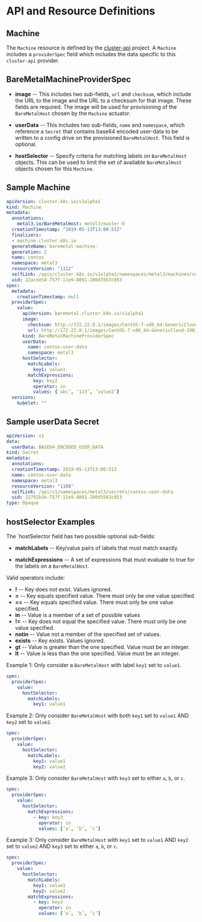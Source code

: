 # API and Resource Definitions

## Machine

The `Machine` resource is defined by the
[cluster-api](https://github.com/kubernetes-sigs/cluster-api) project.  A
`Machine` includes a `providerSpec` field which includes the data specific to
this `cluster-api` provider.

## BareMetalMachineProviderSpec

* **image** -- This includes two sub-fields, `url` and `checksum`, which
  include the URL to the image and the URL to a checksum for that image.  These
  fields are required.  The image will be used for provisioning of the
  `BareMetalHost` chosen by the `Machine` actuator.

* **userData** -- This includes two sub-fields, `name` and `namespace`, which
  reference a `Secret` that contains base64 encoded user-data to be written to
  a config drive on the provisioned `BareMetalHost`.  This field is optional.

* **hostSelector** -- Specify criteria for matching labels on `BareMetalHost`
  objects.  This can be used to limit the set of available `BareMetalHost`
  objects chosen for this `Machine`.

## Sample Machine

```yaml
apiVersion: cluster.k8s.io/v1alpha1
kind: Machine
metadata:
  annotations:
    metal3.io/BareMetalHost: metal3/master-0
  creationTimestamp: "2019-05-13T13:00:51Z"
  finalizers:
  - machine.cluster.k8s.io
  generateName: baremetal-machine-
  generation: 2
  name: centos
  namespace: metal3
  resourceVersion: "1112"
  selfLink: /apis/cluster.k8s.io/v1alpha1/namespaces/metal3/machines/centos
  uid: 22acee54-757f-11e9-8091-280d3563c053
spec:
  metadata:
    creationTimestamp: null
  providerSpec:
    value:
      apiVersion: baremetal.cluster.k8s.io/v1alpha1
      image:
        checksum: http://172.22.0.1/images/CentOS-7-x86_64-GenericCloud-1901.qcow2.md5sum
        url: http://172.22.0.1/images/CentOS-7-x86_64-GenericCloud-1901.qcow2
      kind: BareMetalMachineProviderSpec
      userData:
        name: centos-user-data
        namespace: metal3
      hostSelector:
        matchLabels:
          key1: value1
        matchExpressions:
          key: key2
          operator: in
          values: {‘abc’, ‘123’, ‘value2’}
  versions:
    kubelet: ""
```

## Sample userData Secret

```yaml
apiVersion: v1
data:
  userData: BASE64_ENCODED_USER_DATA
kind: Secret
metadata:
  annotations:
  creationTimestamp: 2019-05-13T13:00:51Z
  name: centos-user-data
  namespace: metal3
  resourceVersion: "1108"
  selfLink: /api/v1/namespaces/metal3/secrets/centos-user-data
  uid: 22792b3e-757f-11e9-8091-280d3563c053
type: Opaque
```

## hostSelector Examples

The `hostSelector field has two possible optional sub-fields:

* **matchLabels** -- Key/value pairs of labels that must match exactly.

* **matchExpressions** -- A set of expressions that must evaluate to true for
  the labels on a `BareMetalHost`.

Valid operators include:

* **!** -- Key does not exist.  Values ignored.
* **=** -- Key equals specified value.  There must only be one
  value specified.
* **==** -- Key equals specified value.  There must only be one
  value specified.
* **in** -- Value is a member of a set of possible values
* **!=** -- Key does not equal the specified value.  There must
  only be one value specified.
* **notin** -- Value not a member of the specified set of values.
* **exists** -- Key exists.  Values ignored.
* **gt** -- Value is greater than the one specified.  Value must be
  an integer.
* **lt** -- Value is less than the one specified.  Value must be
  an integer.

Example 1: Only consider a `BareMetalHost` with label `key1` set to `value1`.

```yaml
spec:
  providerSpec:
    value:
      hostSelector:
        matchLabels:
          key1: value1
```

Example 2: Only consider `BareMetalHost` with both `key1` set to `value1` AND
`key2` set to `value2`.

```yaml
spec:
  providerSpec:
    value:
      hostSelector:
        matchLabels:
          key1: value1
          key2: value2
```

Example 3: Only consider `BareMetalHost` with `key3` set to either `a`, `b`, or
`c`.

```yaml
spec:
  providerSpec:
    value:
      hostSelector:
        matchExpressions:
          - key: key3
            operator: in
            values: [‘a’, ‘b’, ‘c’]
```

Example 3: Only consider `BareMetalHost` with `key1` set to `value1` AND `key2`
set to `value2` AND `key3` set to either `a`, `b`, or `c`.

```yaml
spec:
  providerSpec:
    value:
      hostSelector:
        matchLabels:
          key1: value1
          key2: value2
        matchExpressions:
          - key: key3
            operator: in
            values: [‘a’, ‘b’, ‘c’]
```
